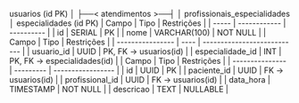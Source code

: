 usuarios (id PK) 
│
├──< atendimentos >──┤
                     │
                profissionais_especialidades
                     │
               especialidades (id PK)
| Campo | Tipo         | Restrições |
| ----- | ------------ | ---------- |
| id    | SERIAL       | PK         |
| nome  | VARCHAR(100) | NOT NULL   |
| Campo            | Tipo | Restrições                  |
| ---------------- | ---- | --------------------------- |
| usuario_id       | UUID | PK, FK → usuarios(id)       |
| especialidade_id | INT  | PK, FK → especialidades(id) |
| Campo           | Tipo      | Restrições        |
| --------------- | --------- | ----------------- |
| id              | UUID      | PK                |
| paciente_id     | UUID      | FK → usuarios(id) |
| profissional_id | UUID      | FK → usuarios(id) |
| data_hora       | TIMESTAMP | NOT NULL          |
| descricao       | TEXT      | NULLABLE          |

